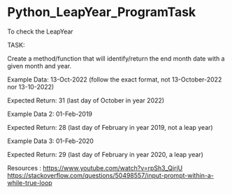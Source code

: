 # Python_LeapYear_ProgramTask
To check the LeapYear

TASK:

Create a method/function that will identify/return the end month date with a given month and year.

Example Data: 13-Oct-2022  (follow the exact format, not 13-October-2022 nor 13-10-2022)

Expected Return: 31 (last day of October in year 2022)

Example Data 2: 01-Feb-2019

Expected Return: 28 (last day of February in year 2019, not a leap year)

Example Data 3: 01-Feb-2020

Expected Return: 29 (last day of February in year 2020, a leap year)


Resources : https://www.youtube.com/watch?v=rpSh3_QjrjU
            https://stackoverflow.com/questions/50498557/input-prompt-within-a-while-true-loop
            

